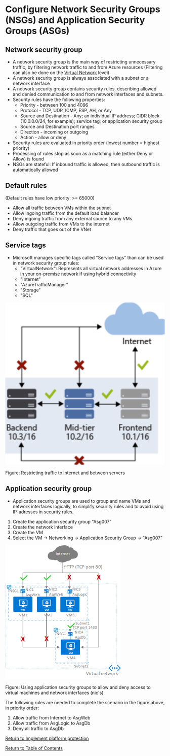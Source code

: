 # Configure Network Security Groups (NSGs) and Application Security Groups (ASGs)

## Network security group

* A network security group is the main way of restricting unnecessary traffic, by filtering network traffic to and from Azure resources (Filtering can also be done on the [Virtual Network](10-Secure%20the%20connectivity%20of%20virtual%20networks%20(VPN%20authentication,%20Express%20Route%20encryption).md) level)
* A network security group is always associated with a subnet or a network interface
* A network security group contains security rules, describing allowed and denied communication to and from network interfaces and subnets.
* Security rules have the following properties:
   * Priority - between 100 and 4096
   * Protocol - TCP, UDP, ICMP, ESP, AH, or Any
   * Source and Destination - Any; an individual IP address; CIDR block (10.0.0.0/24, for example); service tag; or application security group
   * Source and Destination port ranges
   * Direction - incoming or outgoing
   * Action - allow or deny
* Security rules are evaluated in priority order (lowest number = highest priority)
* Processing of rules stop as soon as a matching rule (either Deny or Allow) is found
* NSGs are stateful: If inbound traffic is allowed, then outbound traffic is automatically allowed

## Default rules

(Default rules have low priority: >= 65000)

* Allow all traffic between VMs within the subnet
* Allow ingoing traffic from the default load balancer
* Deny ingoing traffic from any external source to any VMs
* Allow outgoing traffic from VMs to the internet
* Deny traffic that goes out of the VNet

## Service tags

* Microsoft manages specific tags called "Service tags" than can be used in network security group rules:
   * "VirtualNetwork": Represents all virtual network addresses in Azure in your on-premise network if using hybrid connectivity
   * "Internet"
   * "AzureTrafficManager"
   * "Storage"
   * "SQL"

![Network security group](img/NetworkSecurityGroup.png)

Figure: Restricting traffic to internet and between servers

## Application security group

* Application security groups are used to group and name VMs and network interfaces logically, to simplify security rules and to avoid using IP-adresses in security rules.

1. Create the application security group "Asg007"
1. Create the network interface
1. Create the VM
1. Select the VM -> Networking -> Application Security Group -> "Asg007"

![Application security group](img/ApplicationSecurityGroup.png)

Figure: Using application security groups to allow and deny access to virtual machines and network interfaces (nic's)

The following rules are needed to complete the scenario in the figure above, in priority order:
1. Allow traffic from Internet to AsgWeb
1. Allow traffic from AsgLogic to AsgDb
1. Deny all traffic to AsgDb

[Return to Implement platform protection](README.md)

[Return to Table of Contents](../README.md)